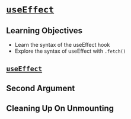 # [`useEffect`](https://login.codingdojo.com/m/754/16730/124651)

## Learning Objectives

- Learn the syntax of the useEffect hook
- Explore the syntax of useEffect with `.fetch()`

## [`useEffect`](https://react.dev/reference/react/useEffect)

## Second Argument

## Cleaning Up On Unmounting


